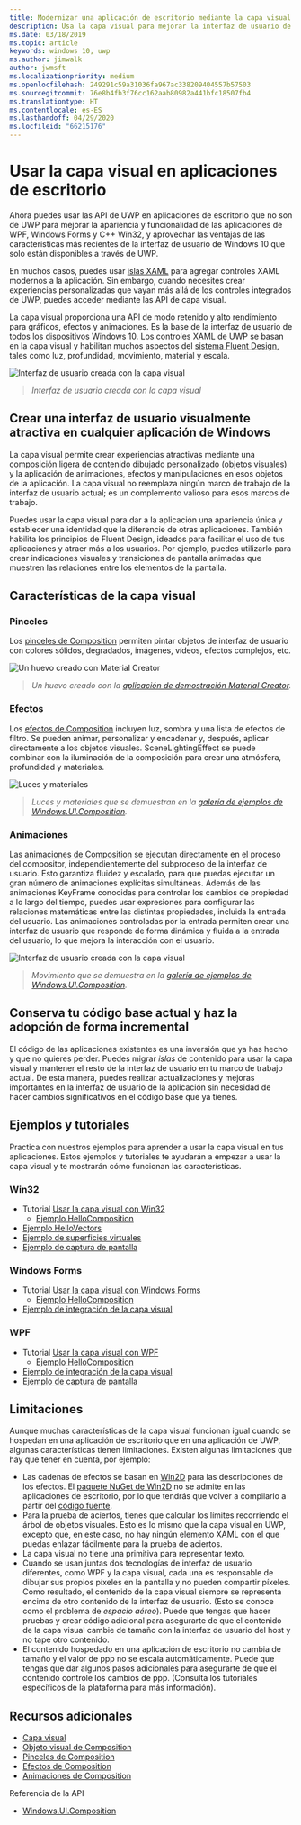 ```yaml
---
title: Modernizar una aplicación de escritorio mediante la capa visual
description: Usa la capa visual para mejorar la interfaz de usuario de tu aplicación de escritorio de .NET o Win32.
ms.date: 03/18/2019
ms.topic: article
keywords: windows 10, uwp
ms.author: jimwalk
author: jwmsft
ms.localizationpriority: medium
ms.openlocfilehash: 249291c59a31036fa967ac338209404557b57503
ms.sourcegitcommit: 76e8b4fb3f76cc162aab80982a441bfc18507fb4
ms.translationtype: HT
ms.contentlocale: es-ES
ms.lasthandoff: 04/29/2020
ms.locfileid: "66215176"
---
```

# <a name="using-the-visual-layer-in-desktop-apps"></a>Usar la capa visual en aplicaciones de escritorio

Ahora puedes usar las API de UWP en aplicaciones de escritorio que no son de UWP para mejorar la apariencia y funcionalidad de las aplicaciones de WPF, Windows Forms y C++ Win32, y aprovechar las ventajas de las características más recientes de la interfaz de usuario de Windows 10 que solo están disponibles a través de UWP.

En muchos casos, puedes usar [islas XAML](xaml-islands.md) para agregar controles XAML modernos a la aplicación. Sin embargo, cuando necesites crear experiencias personalizadas que vayan más allá de los controles integrados de UWP, puedes acceder mediante las API de capa visual.

La capa visual proporciona una API de modo retenido y alto rendimiento para gráficos, efectos y animaciones. Es la base de la interfaz de usuario de todos los dispositivos Windows 10. Los controles XAML de UWP se basan en la capa visual y habilitan muchos aspectos del [sistema Fluent Design](/windows/uwp/design/fluent-design-system/index), tales como luz, profundidad, movimiento, material y escala.

![Interfaz de usuario creada con la capa visual](images/visual-layer-interop/pull-to-animate.gif)

> _Interfaz de usuario creada con la capa visual_

## <a name="create-a-visually-engaging-user-interface-in-any-windows-app"></a>Crear una interfaz de usuario visualmente atractiva en cualquier aplicación de Windows

La capa visual permite crear experiencias atractivas mediante una composición ligera de contenido dibujado personalizado (objetos visuales) y la aplicación de animaciones, efectos y manipulaciones en esos objetos de la aplicación. La capa visual no reemplaza ningún marco de trabajo de la interfaz de usuario actual; es un complemento valioso para esos marcos de trabajo.

Puedes usar la capa visual para dar a la aplicación una apariencia única y establecer una identidad que la diferencie de otras aplicaciones. También habilita los principios de Fluent Design, ideados para facilitar el uso de tus aplicaciones y atraer más a los usuarios. Por ejemplo, puedes utilizarlo para crear indicaciones visuales y transiciones de pantalla animadas que muestren las relaciones entre los elementos de la pantalla.

## <a name="visual-layer-features"></a>Características de la capa visual

### <a name="brushes"></a>Pinceles

Los [pinceles de Composition](/windows/uwp/composition/composition-brushes) permiten pintar objetos de interfaz de usuario con colores sólidos, degradados, imágenes, vídeos, efectos complejos, etc.

![Un huevo creado con Material Creator](images/visual-layer-interop/egg.gif)

> _Un huevo creado con la [aplicación de demostración Material Creator](https://github.com/Microsoft/WindowsCompositionSamples/tree/master/Demos/MaterialCreator)._

### <a name="effects"></a>Efectos

Los [efectos de Composition](/windows/uwp/composition/composition-effects) incluyen luz, sombra y una lista de efectos de filtro. Se pueden animar, personalizar y encadenar y, después, aplicar directamente a los objetos visuales. SceneLightingEffect se puede combinar con la iluminación de la composición para crear una atmósfera, profundidad y materiales.

![Luces y materiales](images/visual-layer-interop/light-interop.gif)

> _Luces y materiales que se demuestran en la [galería de ejemplos de Windows.UI.Composition](https://github.com/Microsoft/WindowsCompositionSamples/tree/master/SampleGallery)._

### <a name="animations"></a>Animaciones

Las [animaciones de Composition](/windows/uwp/composition/composition-animation) se ejecutan directamente en el proceso del compositor, independientemente del subproceso de la interfaz de usuario. Esto garantiza fluidez y escalado, para que puedas ejecutar un gran número de animaciones explícitas simultáneas. Además de las animaciones KeyFrame conocidas para controlar los cambios de propiedad a lo largo del tiempo, puedes usar expresiones para configurar las relaciones matemáticas entre las distintas propiedades, incluida la entrada del usuario. Las animaciones controladas por la entrada permiten crear una interfaz de usuario que responde de forma dinámica y fluida a la entrada del usuario, lo que mejora la interacción con el usuario.

![Interfaz de usuario creada con la capa visual](images/visual-layer-interop/swipe-scroller.gif)

> _Movimiento que se demuestra en la [galería de ejemplos de Windows.UI.Composition](https://github.com/Microsoft/WindowsCompositionSamples/tree/master/SampleGallery)._

## <a name="keep-your-existing-codebase-and-adopt-incrementally"></a>Conserva tu código base actual y haz la adopción de forma incremental

El código de las aplicaciones existentes es una inversión que ya has hecho y que no quieres perder. Puedes migrar _islas_ de contenido para usar la capa visual y mantener el resto de la interfaz de usuario en tu marco de trabajo actual. De esta manera, puedes realizar actualizaciones y mejoras importantes en la interfaz de usuario de la aplicación sin necesidad de hacer cambios significativos en el código base que ya tienes.

## <a name="samples-and-tutorials"></a>Ejemplos y tutoriales

Practica con nuestros ejemplos para aprender a usar la capa visual en tus aplicaciones. Estos ejemplos y tutoriales te ayudarán a empezar a usar la capa visual y te mostrarán cómo funcionan las características.

### <a name="win32"></a>Win32

- Tutorial [Usar la capa visual con Win32](using-the-visual-layer-with-win32.md)
  - [Ejemplo HelloComposition](https://github.com/Microsoft/Windows.UI.Composition-Win32-Samples/tree/master/cpp/HelloComposition)
- [Ejemplo HelloVectors](https://github.com/Microsoft/Windows.UI.Composition-Win32-Samples/tree/master/cpp/HelloVectors)
- [Ejemplo de superficies virtuales](https://github.com/Microsoft/Windows.UI.Composition-Win32-Samples/tree/master/cpp/VirtualSurfaces)
- [Ejemplo de captura de pantalla](https://github.com/Microsoft/Windows.UI.Composition-Win32-Samples/tree/master/cpp/ScreenCaptureforHWND)

### <a name="windows-forms"></a>Windows Forms

- Tutorial [Usar la capa visual con Windows Forms](using-the-visual-layer-with-windows-forms.md)
  - [Ejemplo HelloComposition](https://github.com/Microsoft/Windows.UI.Composition-Win32-Samples/tree/master/dotnet/WinForms/HelloComposition)
- [Ejemplo de integración de la capa visual](https://github.com/Microsoft/Windows.UI.Composition-Win32-Samples/tree/master/dotnet/WinForms/VisualLayerIntegration)

### <a name="wpf"></a>WPF

- Tutorial [Usar la capa visual con WPF](using-the-visual-layer-with-wpf.md)
  - [Ejemplo HelloComposition](https://github.com/Microsoft/Windows.UI.Composition-Win32-Samples/tree/master/dotnet/WPF/HelloComposition)
- [Ejemplo de integración de la capa visual](https://github.com/Microsoft/Windows.UI.Composition-Win32-Samples/tree/master/dotnet/WPF/VisualLayerIntegration)
- [Ejemplo de captura de pantalla](https://github.com/Microsoft/Windows.UI.Composition-Win32-Samples/tree/master/dotnet/WPF/ScreenCapture)

## <a name="limitations"></a>Limitaciones

Aunque muchas características de la capa visual funcionan igual cuando se hospedan en una aplicación de escritorio que en una aplicación de UWP, algunas características tienen limitaciones. Existen algunas limitaciones que hay que tener en cuenta, por ejemplo:

- Las cadenas de efectos se basan en [Win2D](http://microsoft.github.io/Win2D/html/Introduction.htm) para las descripciones de los efectos. El [paquete NuGet de Win2D](https://www.nuget.org/packages/Win2D.uwp) no se admite en las aplicaciones de escritorio, por lo que tendrás que volver a compilarlo a partir del [código fuente](https://github.com/Microsoft/Win2D).
- Para la prueba de aciertos, tienes que calcular los límites recorriendo el árbol de objetos visuales. Esto es lo mismo que la capa visual en UWP, excepto que, en este caso, no hay ningún elemento XAML con el que puedas enlazar fácilmente para la prueba de aciertos.
- La capa visual no tiene una primitiva para representar texto.
- Cuando se usan juntas dos tecnologías de interfaz de usuario diferentes, como WPF y la capa visual, cada una es responsable de dibujar sus propios píxeles en la pantalla y no pueden compartir píxeles. Como resultado, el contenido de la capa visual siempre se representa encima de otro contenido de la interfaz de usuario. (Esto se conoce como el problema de _espacio aéreo_). Puede que tengas que hacer pruebas y crear código adicional para asegurarte de que el contenido de la capa visual cambie de tamaño con la interfaz de usuario del host y no tape otro contenido.
- El contenido hospedado en una aplicación de escritorio no cambia de tamaño y el valor de ppp no se escala automáticamente. Puede que tengas que dar algunos pasos adicionales para asegurarte de que el contenido controle los cambios de ppp. (Consulta los tutoriales específicos de la plataforma para más información).

## <a name="additional-resources"></a>Recursos adicionales

- [Capa visual](/windows/uwp/composition/visual-layer)
- [Objeto visual de Composition](/windows/uwp/composition/composition-visual-tree)
- [Pinceles de Composition](/windows/uwp/composition/composition-brushes)
- [Efectos de Composition](/windows/uwp/composition/composition-effects)
- [Animaciones de Composition](/windows/uwp/composition/composition-animation)

Referencia de la API

- [Windows.UI.Composition](/uwp/api/Windows.UI.Composition)
